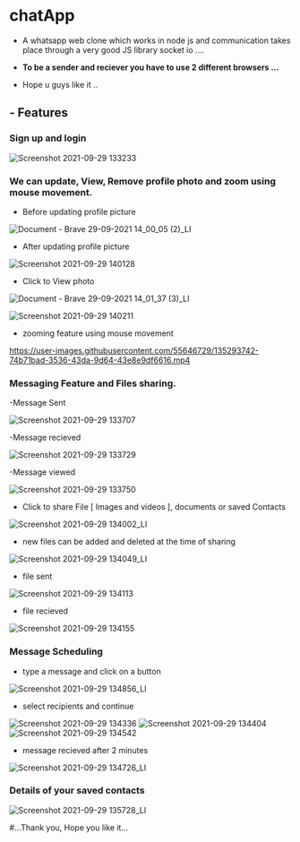 # chatApp
- A whatsapp web clone which works in node js and communication takes place through a very good JS library socket io .... 

- **To be a sender and reciever you have to use 2 different browsers ...**

- Hope u guys like it ..

## - Features

### Sign up and login 
![Screenshot 2021-09-29 133233](https://user-images.githubusercontent.com/55646729/135298573-44556f52-1270-4050-84c7-dc10013d5a4c.png)


### We can update, View, Remove profile photo and zoom using mouse movement.
- Before updating profile picture

![Document - Brave 29-09-2021 14_00_05 (2)_LI](https://user-images.githubusercontent.com/55646729/135290842-bb23dfda-a8de-4392-81e9-426f1113018a.jpg)

- After updating profile picture

![Screenshot 2021-09-29 140128](https://user-images.githubusercontent.com/55646729/135291062-47e28c2e-0486-4a12-ab63-9cc8d9129e66.png)

- Click to View photo 

![Document - Brave 29-09-2021 14_01_37 (3)_LI](https://user-images.githubusercontent.com/55646729/135292000-a128bb89-e09d-4c60-b118-4aa931974eef.jpg)

![Screenshot 2021-09-29 140211](https://user-images.githubusercontent.com/55646729/135292227-e704aebd-eb01-4205-ad15-6df259185fe5.png)

- zooming feature using mouse movement

https://user-images.githubusercontent.com/55646729/135293742-74b71bad-3536-43da-9d64-43e8e9df6616.mp4

### Messaging Feature and Files sharing. 
-Message Sent

![Screenshot 2021-09-29 133707](https://user-images.githubusercontent.com/55646729/135294566-ea7216e6-3f4d-4112-ac75-b35641d1308c.png)

-Message recieved 

![Screenshot 2021-09-29 133729](https://user-images.githubusercontent.com/55646729/135294616-99733b7f-d515-4ebc-8800-3c82fba6d147.png)

-Message viewed 

![Screenshot 2021-09-29 133750](https://user-images.githubusercontent.com/55646729/135294670-a33b5d48-ba4e-4ddc-99a6-0b6ea4b3f2d8.png)

- Click to share File [ Images and videos ], documents or saved Contacts

![Screenshot 2021-09-29 134002_LI](https://user-images.githubusercontent.com/55646729/135295283-0c9d76ed-4398-411c-a71c-572077e425a3.jpg)

- new files can be added and deleted at the time of sharing 

![Screenshot 2021-09-29 134049_LI](https://user-images.githubusercontent.com/55646729/135295601-d00a0d95-43f6-4519-8551-e4ee80a7fd35.jpg)

- file sent

![Screenshot 2021-09-29 134113](https://user-images.githubusercontent.com/55646729/135295738-ee8e6351-87e2-42ec-a167-4bb2919dfaa6.png)

- file recieved 

![Screenshot 2021-09-29 134155](https://user-images.githubusercontent.com/55646729/135295810-c8a99d81-309a-46f6-8cd9-f9d6a593b1a5.png)

### Message Scheduling

- type a message and click on a button

![Screenshot 2021-09-29 134856_LI](https://user-images.githubusercontent.com/55646729/135297266-bf7eff31-8aa7-4524-a90d-6a043a08157b.jpg)

- select recipients and continue

![Screenshot 2021-09-29 134336](https://user-images.githubusercontent.com/55646729/135297304-077bab33-c921-400a-828d-295100ea6548.png)
![Screenshot 2021-09-29 134404](https://user-images.githubusercontent.com/55646729/135297339-7a3ef42b-b31f-4fa0-9a91-f1306bc1ad73.png)
![Screenshot 2021-09-29 134542](https://user-images.githubusercontent.com/55646729/135297360-4fc13072-01ed-4da4-8a59-199c104ac3ce.png)


- message recieved after 2 minutes 

![Screenshot 2021-09-29 134726_LI](https://user-images.githubusercontent.com/55646729/135297386-266e3f04-6ce8-49f9-9759-32b770bd1841.jpg)

### Details of your saved contacts

![Screenshot 2021-09-29 135728_LI](https://user-images.githubusercontent.com/55646729/135298375-abe002cb-0292-4e01-8c14-191810e5a8e3.jpg)

#...Thank you, Hope you like it...







